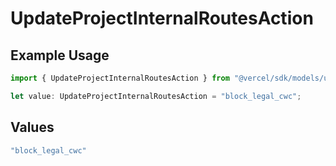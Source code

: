 # UpdateProjectInternalRoutesAction

## Example Usage

```typescript
import { UpdateProjectInternalRoutesAction } from "@vercel/sdk/models/updateprojectop.js";

let value: UpdateProjectInternalRoutesAction = "block_legal_cwc";
```

## Values

```typescript
"block_legal_cwc"
```